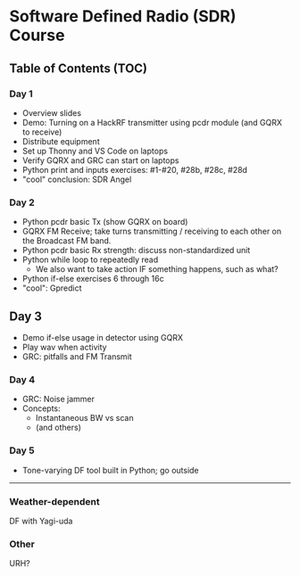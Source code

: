 # Software Defined Radio (SDR) Course

## Table of Contents (TOC)

### Day 1

- Overview slides
- Demo: Turning on a HackRF transmitter using pcdr module (and GQRX to receive)
- Distribute equipment
- Set up Thonny and VS Code on laptops
- Verify GQRX and GRC can start on laptops
- Python print and inputs exercises: #1-#20, #28b, #28c, #28d
- "cool" conclusion: SDR Angel

### Day 2

- Python pcdr basic Tx (show GQRX on board)
- GQRX FM Receive; take turns transmitting / receiving to each other on the Broadcast FM band.
- Python pcdr basic Rx strength: discuss non-standardized unit
- Python while loop to repeatedly read
  - We also want to take action IF something happens, such as what?
- Python if-else exercises 6 through 16c
- "cool": Gpredict

## Day 3
- Demo if-else usage in detector using GQRX
- Play wav when activity
- GRC: pitfalls and FM Transmit

### Day 4

- GRC: Noise jammer
- Concepts:
  - Instantaneous BW vs scan
  - (and others)

### Day 5

- Tone-varying DF tool built in Python; go outside

--------

### Weather-dependent

DF with Yagi-uda

### Other

URH?

<!-- Links below -->

